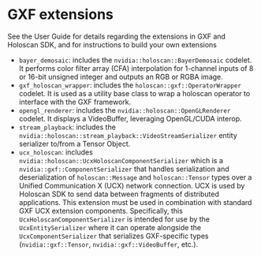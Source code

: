 # GXF extensions

See the User Guide for details regarding the extensions in GXF and Holoscan SDK, and for instructions to build your own extensions

- `bayer_demosaic`: includes the `nvidia::holoscan::BayerDemosaic` codelet. It performs color filter array (CFA) interpolation for 1-channel inputs of 8 or 16-bit unsigned integer and outputs an RGB or RGBA image.
- `gxf_holoscan_wrapper`: includes the `holoscan::gxf::OperatorWrapper` codelet. It is used as a utility base class to wrap a holoscan operator to interface with the GXF framework.
- `opengl_renderer`: includes the `nvidia::holoscan::OpenGLRenderer` codelet. It displays a VideoBuffer, leveraging OpenGL/CUDA interop.
- `stream_playback`: includes the `nvidia::holoscan::stream_playback::VideoStreamSerializer` entity serializer to/from a Tensor Object.
- `ucx_holoscan`: includes `nvidia::holoscan::UcxHoloscanComponentSerializer` which is a `nvidia::gxf::ComponentSerializer` that handles serialization and deserialization of `holoscan::Message` and `holoscan::Tensor` types over a Unified Communication X (UCX) network connection. UCX is used by Holoscan SDK to send data between fragments of distributed applications. This extension must be used in combination with standard GXF UCX extension components. Specifically, this `UcxHoloscanComponentSerializer` is intended for use by the `UcxEntitySerializer` where it can operate alongside the `UcxComponentSerializer` that serializes GXF-specific types (`nvidia::gxf::Tensor`, `nvidia::gxf::VideoBuffer`, etc.).
